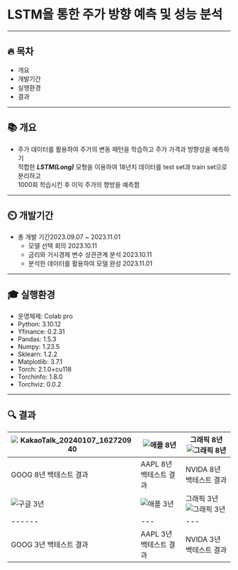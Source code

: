 # LSTM을 통한 주가 방향 예측 및 성능 분석

---
## 🔥 목차
+ 개요
+ 개발기간
+ 실행환경
+ 결과
---
## 📚 개요
+ 주가 데이터를 활용하여 주가의 변동 패턴을 학습하고 주가 가격과 방향성을 예측하기<br>
적합한 ***LSTM(Long)*** 모형을 이용하여  18년치 데이터를 test set과 train set으로 분리하고<br>
1000회 학습시킨 후 이익 주가의 향방을 예측함 <br>
---
## ⏲️ 개발기간
+ 총 개발 기간2023.09.07 ~ 2023.11.01
  + 모델 선택 회의 2023.10.11
  + 금리와 거시경제 변수 상관관계 분석 2023.10.11
  + 분석한 데이터를 활용하여 모델 완성 2023.11.01
---
## 🎓 실행환경
* 운영체제: Colab pro
* Python: 3.10.12
* Yfinance: 0.2.31
* Pandas: 1.5.3
* Numpy: 1.23.5
* Sklearn: 1.2.2
* Matplotlib: 3.7.1
* Torch: 2.1.0+cu118
* Torchinfo: 1.8.0
* Torchviz: 0.0.2
---
## 🔍 결과
|![KakaoTalk_20240107_162720940](https://github.com/orcafrog/SR_workshop/assets/76116588/c007a4e3-3f7f-41c6-b5e2-9a3a9eb9dfc9)|![애플 8년](https://github.com/orcafrog/SR_workshop/assets/76116588/22d75585-632c-4c42-866f-7ea1aba7d0da)|그래픽 8년 ![그래픽 8년](https://github.com/orcafrog/SR_workshop/assets/76116588/6abf17a7-b2e9-40ee-9b63-3a270d5f9d42)|
|------|---|---|
|GOOG 8년 백테스트 결과|AAPL 8년 백테스트 결과|NVIDA 8년 백테스트 결과|
|![구글 3년](https://github.com/orcafrog/SR_workshop/assets/76116588/b3180617-26f9-4466-845c-4ee708f0a369)|![애플 3년](https://github.com/orcafrog/SR_workshop/assets/76116588/7900718c-b2f3-4df6-8ac5-8b0c75e768b7)|그래픽 3년 ![그래픽 3년](https://github.com/orcafrog/SR_workshop/assets/76116588/1dbec5ea-b686-44ea-afd2-baff41044a6e)|
|------|---|---|
|GOOG 3년 백테스트 결과|AAPL 3년 백테스트 결과|NVIDA 3년 백테스트 결과|


